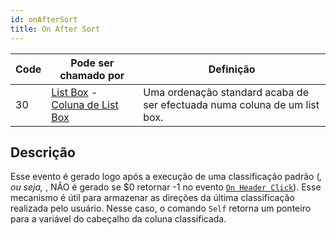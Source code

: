```yaml
---
id: onAfterSort
title: On After Sort
---
```


| Code | Pode ser chamado por                                                                                                 | Definição                                                                 |
| ---- | -------------------------------------------------------------------------------------------------------------------- | ------------------------------------------------------------------------- |
| 30   | [List Box](FormObjects/listbox_overview.md) - [Coluna de List Box](FormObjects/listbox_overview.md#list-box-columns) | Uma ordenação standard acaba de ser efectuada numa coluna de um list box. |


## Descrição

Esse evento é gerado logo após a execução de uma classificação padrão (*, ou seja,* , NÃO é gerado se $0 retornar -1 no evento [`On Header Click`](onHeaderClick.md)). Esse mecanismo é útil para armazenar as direções da última classificação realizada pelo usuário. Nesse caso, o comando `Self` retorna um ponteiro para a variável do cabeçalho da coluna classificada.
